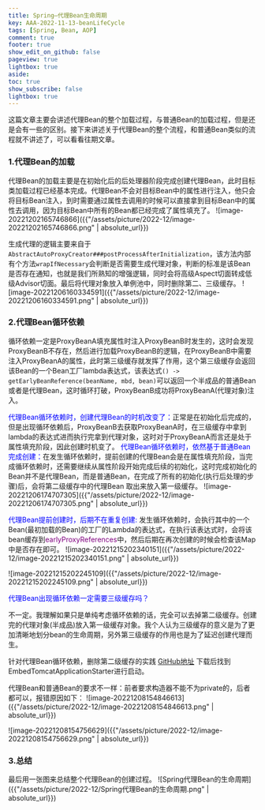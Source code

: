 ```yaml
---
title: Spring—代理Bean生命周期
key: AAA-2022-11-13-beanLifeCycle
tags: [Spring, Bean, AOP]
comment: true
footer: true
show_edit_on_github: false
pageview: true
lightbox: true
aside:
toc: true
show_subscribe: false
lightbox: true
---
```

这篇文章主要会讲述代理Bean的整个加载过程，与普通Bean的加载过程，但是还是会有一些的区别。接下来讲述关于代理Bean的整个流程，和普通Bean类似的流程就不讲述了，可以看看往期文章。

### 1.代理Bean的加载

代理Bean的加载主要是在初始化后的后处理器阶段完成创建代理Bean，此时目标类加载过程已经基本完成。代理Bean不会对目标Bean中的属性进行注入，他只会将目标Bean注入，到时需要通过属性去调用的时候可以直接拿到目标Bean中的属性去调用，因为目标Bean中所有的Bean都已经完成了属性填充了。
![image-20221202165746866]({{"/assets/picture/2022-12/image-20221202165746866.png" | absolute_url}})

生成代理的逻辑主要来自于`AbstractAutoProxyCreator###postProcessAfterInitialization`，该方法内部有个方法`wrapIfNecessary`会判断是否需要生成代理对象，判断的标准是该Bean是否存在通知，也就是我们所熟知的增强逻辑，同时会将高级Aspect切面转成低级Advisor切面。最后将代理对象放入单例池中，同时删除第二、三级缓存。
![image-20221206160334591]({{"/assets/picture/2022-12/image-20221206160334591.png" | absolute_url}})

### 2.代理Bean循环依赖

循环依赖一定是ProxyBeanA填充属性时注入ProxyBeanB时发生的，这时会发现ProxyBeanB不存在，然后进行加载ProxyBeanB的逻辑，在ProxyBeanB中需要注入ProxyBeanA的属性，此时第三级缓存就发挥了作用，这个第三级缓存会返回该Bean的一个Bean工厂lambda表达式，该表达式`() -> getEarlyBeanReference(beanName, mbd, bean)`可以返回一个半成品的普通Bean或者是代理Bean，这时循环打破，ProxyBeanB成功将ProxyBeanA(代理对象)注入。

<font color=blue>代理Bean循环依赖时，创建代理Bean的时机改变了：</font>正常是在初始化后完成的，但是出现循环依赖后，ProxyBeanB去获取ProxyBeanA时，在三级缓存中拿到lambda的表达式进而执行完拿到代理对象，这时对于ProxyBeanA而言还是处于属性填充阶段，因此创建时机变了。
<font color=blue>代理Bean循环依赖时，依然基于普通Bean完成创建：</font>在发生循环依赖时，提前创建的代理Bean会是在属性填充阶段，当完成循环依赖时，还需要继续从属性阶段开始完成后续的初始化，这时完成初始化的Bean并不是代理Bean，而是普通Bean，在完成了所有的初始化(执行后处理的步骤)后，会将第二级缓存中的代理Bean 取出来放入第一级缓存。
![image-20221206174707305]({{"/assets/picture/2022-12/image-20221206174707305.png" | absolute_url}})

<font color=blue>代理Bean提前创建时，后期不在重复创建:</font>  发生循环依赖时，会执行其中的一个Bean(最初加载的Bean)的工厂的Lambda的表达式，在执行该表达式时，会将该bean缓存到<font color=purple>earlyProxyReferences</font>中，然后后期在再次创建的时候会检查该Map中是否存在即可。
![image-20221215202340151]({{"/assets/picture/2022-12/image-20221215202340151.png" | absolute_url}})

![image-20221215202245109]({{"/assets/picture/2022-12/image-20221215202245109.png" | absolute_url}})

<font color=blue>代理Bean出现循环依赖一定需要三级缓存吗？</font>

不一定。我理解如果只是单纯考虑循环依赖的话，完全可以去掉第二级缓存。创建完的代理对象(半成品)放入第一级缓存对象。我个人认为三级缓存的意义是为了更加清晰地划分bean的生命周期，另外第三级缓存的作用也是为了延迟创建代理而生。

针对代理Bean循环依赖，删除第二级缓存的实践 [GitHub地址](https://github.com/Encyclopedias/spring-framework/tree/cycleBean-5.3.x) 下载后找到EmbedTomcatApplicationStarter进行启动。

代理Bean和普通Bean的要求不一样：前者要求构造器不能不为private的，后者都可以，报错原因如下：
![image-20221208154846613]({{"/assets/picture/2022-12/image-20221208154846613.png" | absolute_url}})

![image-20221208154756629]({{"/assets/picture/2022-12/image-20221208154756629.png" | absolute_url}})

### 3.总结
最后用一张图来总结整个代理Bean的创建过程。
![Spring代理Bean的生命周期]({{"/assets/picture/2022-12/Spring代理Bean的生命周期.png" | absolute_url}})
